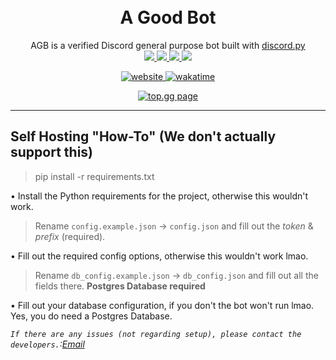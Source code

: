 <h1 align='center'>
	<br>A Good Bot
</h1>
<p align="center">
	AGB is a verified Discord general purpose bot built with <a href="https://github.com/Rapptz/discord.py">discord.py</a><br>
	<a href="https://dsc.gg/agb">
      <img src="https://img.shields.io/badge/Invite:-Bot Invite%20%E2%86%92-gray.svg?colorA=655BE1&colorB=4F44D6&style=for-the-badge"/>
    </a>
	<a href="https://dsc.gg/agb">
    	<img src="https://img.shields.io/badge/Version:-4.0.6%20%E2%86%92-gray.svg?colorA=655BE1&colorB=4F44D6&style=for-the-badge"/>
     </a>
	<a href="https://discordpy.readthedocs.io/en/stable/">
      	<img src="https://img.shields.io/badge/Library:-Discord.py%20%E2%86%92-gray.svg?colorA=655BE1&colorB=4F44D6&style=for-the-badge"/>
    </a>
	<a href="https://dsc.gg/anxiety">
      	<img src="https://img.shields.io/badge/Support:-Discord Server%20%E2%86%92-gray.svg?colorA=655BE1&colorB=4F44D6&style=for-the-badge"/>
    </a>
</p>

<p align=center>
	<a href="https://agb-dev.xyz/">
		<img src="https://img.shields.io/website?url=https%3A%2F%2Fhttps://agb-dev.xyz%2F" alt="website">
	</a>
	</a>	
	<a href="https://wakatime.com/badge/github/Motzumoto/agb-final">
		<img src="https://wakatime.com/badge/github/Motzumoto/agb-final.svg" alt="wakatime">
	</a>
</p>

<p align="center">
	<a href="https://top.gg/bot/723726581864071178">
	    <img src="https://top.gg/api/widget/723726581864071178.svg" alt="top.gg page">
	</a>
</p>


* * *

   
## Self Hosting "How-To" (We don't actually support this)

> pip install -r requirements.txt

• Install the Python requirements for the project, otherwise this wouldn't work.

> Rename `config.example.json` -> `config.json` and fill out the *token* & *prefix* (required).

• Fill out the required config options, otherwise this wouldn't work lmao.

> Rename `db_config.example.json` -> `db_config.json` and fill out all the fields there. **Postgres Database required**

• Fill out your database configuration, if you don't the bot won't run lmao. Yes, you do need a Postgres Database.

_`If there are any issues (not regarding setup), please contact the developers.`:[Email](mailto:contact@agb-dev.xyz)_
